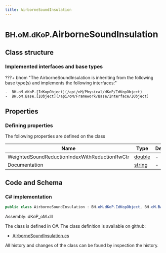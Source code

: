 ```yaml
---
title: AirborneSoundInsulation
---
```


# <small>BH.oM.dKoP.</small>**AirborneSoundInsulation**



## Class structure

### Implemented interfaces and base types

???+ bhom "The AirborneSoundInsulation is inheriting from the following base type(s) and implements the following interfaces:"

    -  BH.oM.dKoP.[IdKopObject](/api/oM/Physical/dKoP/IdKopObject)
    -  BH.oM.Base.[IObject](/api/oM/Framework/Base/Interface/IObject)


## Properties



### Defining properties

The following properties are defined on the class

| Name             | Type             | Description      | Quantity         |
|------------------|------------------|------------------|------------------|
| WeightedSoundReductionIndexWithReductionRwCtr | [double](https://learn.microsoft.com/en-us/dotnet/api/System.Double?view=netstandard-2.0) | - | - |
| Documentation | [string](https://learn.microsoft.com/en-us/dotnet/api/System.String?view=netstandard-2.0) | - | - |


## Code and Schema

### C# implementation

``` C# title="C#"
public class AirborneSoundInsulation : BH.oM.dKoP.IdKopObject, BH.oM.Base.IObject
```

Assembly: dKoP_oM.dll

The class is defined in C#. The class definition is available on github:

- [AirborneSoundInsulation.cs](https://github.com/BHoM/dKoP_Toolkit/blob/develop/dKoP_oM/Perfomance\AirborneSoundInsulation.cs)

All history and changes of the class can be found by inspection the history.
